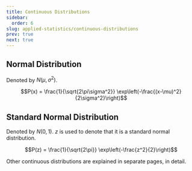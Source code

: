 ```yaml
---
title: Continuous Distributions
sidebar:
  order: 6
slug: applied-statistics/continuous-distributions
prev: true
next: true
---
```


## Normal Distribution

Denoted by $N(\mu, \sigma^2)$.

```math
P(x) = \frac{1}{\sqrt{2\pi\sigma^2}} \exp\left(-\frac{(x-\mu)^2}{2\sigma^2}\right)
```

## Standard Normal Distribution

Denoted by $N(0, 1)$. $z$ is used to denote that it is a standard normal distribution.

```math
P(z) = \frac{1}{\sqrt{2\pi}} \exp\left(-\frac{z^2}{2}\right)
```

Other continuous distributions are explained in separate pages, in detail.
